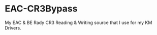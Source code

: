 # EAC-CR3Bypass
My EAC &amp; BE Rady CR3 Reading &amp; Writing source that I use for my KM Drivers.
